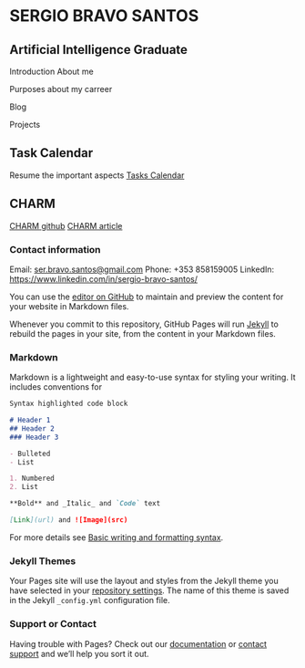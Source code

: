 # SERGIO BRAVO SANTOS
## Artificial Intelligence Graduate

Introduction About me

Purposes about my carreer

Blog

Projects 
## Task Calendar
Resume the important aspects 
[Tasks Calendar](https://github.com/SerBravoSantos/Sergio-Bravo-Santos/gh-pages/TasksCalendar.md)


## CHARM
[CHARM github](https://charmtool.github.io/Charm/)
[CHARM article](https://miso.es/pubs/QUATIC.pdf)


### **Contact information**
Email: ser.bravo.santos@gmail.com
Phone: +353 858159005
LinkedIn: https://www.linkedin.com/in/sergio-bravo-santos/








You can use the [editor on GitHub](https://github.com/SerBravoSantos/Sergio-Bravo-Santos/edit/gh-pages/index.md) to maintain and preview the content for your website in Markdown files.

Whenever you commit to this repository, GitHub Pages will run [Jekyll](https://jekyllrb.com/) to rebuild the pages in your site, from the content in your Markdown files.

### Markdown

Markdown is a lightweight and easy-to-use syntax for styling your writing. It includes conventions for

```markdown
Syntax highlighted code block

# Header 1
## Header 2
### Header 3

- Bulleted
- List

1. Numbered
2. List

**Bold** and _Italic_ and `Code` text

[Link](url) and ![Image](src)
```

For more details see [Basic writing and formatting syntax](https://docs.github.com/en/github/writing-on-github/getting-started-with-writing-and-formatting-on-github/basic-writing-and-formatting-syntax).

### Jekyll Themes

Your Pages site will use the layout and styles from the Jekyll theme you have selected in your [repository settings](https://github.com/SerBravoSantos/Sergio-Bravo-Santos/settings/pages). The name of this theme is saved in the Jekyll `_config.yml` configuration file.

### Support or Contact

Having trouble with Pages? Check out our [documentation](https://docs.github.com/categories/github-pages-basics/) or [contact support](https://support.github.com/contact) and we’ll help you sort it out.
